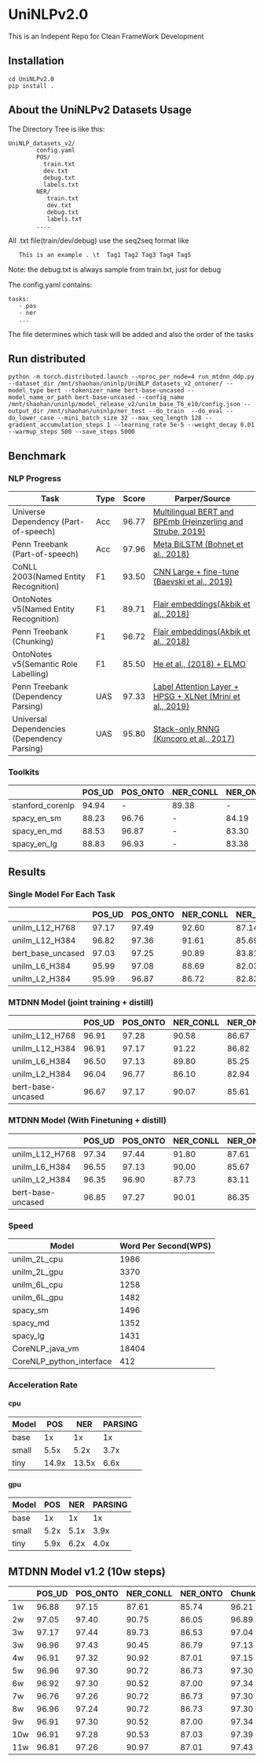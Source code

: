 # UniNLPv2.0

This is an Indepent Repo for Clean FrameWork Development

## Installation

```
cd UniNLPv2.0
pip install .
```

## About the UniNLPv2 Datasets Usage

The Directory Tree is like this:
```
UniNLP_datasets_v2/
        config.yaml
        POS/
          train.txt
          dev.txt
          debug.txt
          labels.txt
        NER/
           train.txt
           dev.txt
           debug.txt
           labels.txt
        ....
```

All .txt file(train/dev/debug) use the seq2seq format like
```
   This is an example . \t  Tag1 Tag2 Tag3 Tag4 Tag5
```
Note: the debug.txt is always sample from train.txt, just for debug


The config.yaml contains:

```
tasks:
   - pos
   - ner
   ...
```

The file determines which task will be added and also the order of the tasks


## Run distributed 
```
python -m torch.distributed.launch --nproc_per_node=4 run_mtdnn_ddp.py --dataset_dir /mnt/shaohan/uninlp/UniNLP_datasets_v2_ontoner/ --model_type bert --tokenizer_name bert-base-uncased --model_name_or_path bert-base-uncased --config_name /mnt/shaohan/uninlp/model_release_v2/unilm_base_T6_e10/config.json --output_dir /mnt/shaohan/uninlp/ner_test --do_train  --do_eval --do_lower_case --mini_batch_size 32 --max_seq_length 128 --gradient_accumulation_steps 1 --learning_rate 5e-5 --weight_decay 0.01 --warmup_steps 500 --save_steps 5000
```
## Benchmark

### NLP Progress

|Task                                |Type| Score |  Parper/Source                                              |
|------------------------------------|----|------ |  --------------------------------------------------------   |
|Universe Dependency (Part-of-speech)|Acc |96.77  | [Multilingual BERT and BPEmb (Heinzerling and Strube, 2019)](https://arxiv.org/abs/1906.01569)|  
|Penn Treebank (Part-of-speech)      |Acc |97.96  | [Meta BiLSTM (Bohnet et al., 2018)](https://arxiv.org/abs/1805.08237)              |
|CoNLL 2003(Named Entity Recognition)|F1  |93.50  | [CNN Large + fine-tune (Baevski et al., 2019)](https://arxiv.org/pdf/1903.07785.pdf)|
|OntoNotes v5(Named Entity Recognition)|F1|89.71  | [Flair embeddings(Akbik et al., 2018)](http://aclweb.org/anthology/C18-1139)|
|Penn Treebank (Chunking)|F1|96.72|[Flair embeddings(Akbik et al., 2018)](http://aclweb.org/anthology/C18-1139)|
|OntoNotes v5(Semantic Role Labelling)|F1 |85.50  | [He et al., (2018) + ELMO](http://aclweb.org/anthology/P18-2058)|
|Penn Treebank (Dependency Parsing)  |UAS |97.33  | [Label Attention Layer + HPSG + XLNet (Mrini et al., 2019)](https://khalilmrini.github.io/Label_Attention_Layer.pdf)|
|Universal Dependencies (Dependency Parsing) | UAS |95.80| [Stack-only RNNG (Kuncoro et al., 2017)](https://arxiv.org/abs/1611.05774) |

### Toolkits
|                |POS_UD|POS_ONTO|NER_CONLL|NER_ONTO|Chunking|SRL  |PARSING_PTB|PARSING_UD |    
|----------------|------|--------|---------|--------|--------|-----|-----------|-----------|
|stanford_corenlp|94.94 |-       |89.38    |-       |-       |-    |-          |84.53/79.45| 
|spacy_en_sm     |88.23 |96.76   |-        |84.19   |-       |-    |91.62/89.71|-          |  
|spacy_en_md     |88.53 |96.87   |-        |83.30   |-       |-    |91.93/90.09|-          |
|spacy_en_lg     |88.83 |96.93   |-        |83.38   |-       |-    |92.01/90.17|-          |



## Results

### Single Model For Each Task

|                 |POS_UD|POS_ONTO|NER_CONLL|NER_ONTO|Chunking|SRL  |PARSING_PTB|PARSING_UD |AVG  |Size   |    
|-----------------|------|--------|---------|--------|--------|-----|-----------|---------- |-----|----   |
|unilm_L12_H768   |97.17 |97.49   |92.60    |87.14   |96.62   |88.89|95.21/93.14|93.60/93.14|     |454M\*8|
|unilm_L12_H384   |96.82 |97.36   |91.61    |85.69   |96.17   |87.46|96.63/92.83|97.09/93.60|     |       |
|bert_base_uncased|97.03 |97.25   |90.89    |83.81   |96.27   |87.97|96.11/93.67|95.34/92.25|93.08|454M\*8|
|unilm_L6_H384    |95.99 |97.08   |88.69    |82.03   |94.85   |84.83|94.55/91.12|91.86/88.68|90.29|87M\*8 |  
|unilm_L2_H384    |95.99 |96.87   |86.72    |82.83   |94.28   |73.51|92.10/90.09|93.02/88.88|86.23|63M\*8 |  


### MTDNN Model (joint training + distill)

|                 |POS_UD|POS_ONTO|NER_CONLL|NER_ONTO|Chunking|SRL  |PARSING_PTB|PARSING_UD |AVG  |Size  |  
|-----------------|------|--------|---------|--------|--------|-----|-----------|---------- |-----|----  |  
|unilm_L12_H768   |96.91 |97.28   |90.58    |86.67   |97.06   |88.37|95.33/92.48|93.60/89.93|93.25|454M  |
|unilm_L12_H384   |96.91 |97.17   |91.22    |86.82   |97.25   |88.83|95.08/92.53|91.86/87.65|93.23|160M  |
|unilm_L6_H384    |96.50 |97.13   |89.80    |85.25   |96.70   |86.69|97.15/94.54|93.89/92.29|92.89|87M   |   
|unilm_L2_H384    |96.04 |96.77   |86.10    |82.94   |96.15   |75.02|95.34/92.08|93.60/91.11|88.84|63M   |  
|bert-base-uncased|96.67 |97.17   |90.07    |85.61   |96.92   |86.83|96.24/94.50|95.93/92.32|93.18|454M  |


### MTDNN Model (With Finetuning + distill)

|                 |POS_UD|POS_ONTO|NER_CONLL|NER_ONTO|Chunking|SRL  |PARSING_PTB|PARSING_UD |AVG  |Size   |  
|-----------------|------|--------|---------|--------|--------|-----|-----------|-----------|-----|-------|    
|unilm_L12_H768   |97.34 |97.44   |91.80    |87.61   |97.51   |89.48|95.95/93.98|93.60/88.12|93.27|454M\*8|
|unilm_L6_H384    |96.55 |97.13   |90.00    |85.67   |96.79   |86.48|95.98/93.45|94.48/92.29|92.81|87M\*8 |    
|unilm_L2_H384    |96.35 |96.90   |87.73    |83.11   |95.77   |74.99|95.73/92.81|94.48/91.34|90.50|63M\*8 |
|bert-base-uncased|96.85 |97.27   |90.01    |86.35   |97.13   |88.04|96.50/93.98|96.22/92.60|93.54|454M\*8|
  
### Speed

|Model       |Word Per Second(WPS)|   
| ---        | ------------------ |    
|unilm_2L_cpu| 1986               |  
|unilm_2L_gpu| 3370               |
|unilm_6L_cpu| 1258               |
|unilm_6L_gpu| 1482               |
|spacy_sm    | 1496               |
|spacy_md    | 1352               |
|spacy_lg    | 1431               |  
|CoreNLP_java_vm| 18404           |
|CoreNLP_python_interface|412     |

### Acceleration Rate

#### cpu
|Model | POS | NER | PARSING |
|------|-----|-----|---------|
|base  |  1x | 1x  | 1x      |
|small | 5.5x| 5.2x| 3.7x    |
|tiny  |14.9x|13.5x|6.6x     |

#### gpu
|Model | POS | NER | PARSING |
|------|-----|-----|---------|
|base  |  1x | 1x  | 1x      |
|small | 5.2x| 5.1x| 3.9x    |
|tiny  |5.9x |6.2x | 4.0x    |


## MTDNN Model v1.2  (10w steps)

|             |POS_UD|POS_ONTO|NER_CONLL|NER_ONTO|Chunking|SRL  |PARSING_PTB|PARSING_UD | 
|-------------|------|--------|---------|--------|--------|-----|-----------|-----------|  
|1w           |96.88 |97.15   |87.61    |85.74   |96.21   |85.60|95.20/91.64|93.32/88.31| 
|2w           |97.05 |97.40   |90.75    |86.05   |96.89   |87.01|95.47/92.44|94.48/92.17|   
|3w           |97.17 |97.44   |89.73    |86.53   |97.04   |88.40|95.47/93.03|92.15/88.90|
|3w           |96.96 |97.43   |90.45    |86.79   |97.13   |88.12|95.47/92.51|93.32/89.08|
|4w           |96.91 |97.32   |90.92    |87.01   |97.15   |88.55|95.47/92.44|94.48/88.47|
|5w           |96.96 |97.30   |90.72    |86.73   |97.30   |88.68|95.08/92.00|94.18/89.01|
|6w           |96.92 |97.30   |90.52    |87.00   |97.34   |88.57|95.07/92.71|93.60/88.90|
|7w           |96.76 |97.26   |90.72    |86.73   |97.30   |88.68|95.08/92.01|94.19/89.01|
|8w           |96.96 |97.24   |90.72    |86.73   |97.30   |88.68|95.08/92.00|94.19/89.01|
|9w           |96.91 |97.30   |90.52    |87.00   |97.34   |88.58|95.08/92.71|93.60/88.90|
|10w          |96.91 |97.28   |90.53    |87.03   |97.39   |89.03|95.60/93.03|93.02/88.31|
|11w          |96.81 |97.26   |90.97    |87.01   |97.43   |88.84|94.81/92.64|94.19/87.77|


